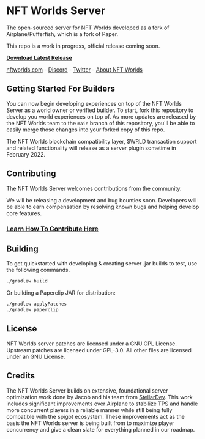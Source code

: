 <!-- Variables -->
[home]: https://www.nftworlds.com/
[about]: https://docs.nftworlds.com
[discord]: https://discord.gg/nft-worlds
[twitter]: https://twitter.com/nftworldsNFT
[releases]: https://github.com/NFT-Worlds/Server/releases/
[contributing]: https://github.com/NFT-Worlds/Server/blob/main/CONTRIBUTING.md

# NFT Worlds Server
The open-sourced server for NFT Worlds developed as a fork of Airplane/Pufferfish, which is a fork of Paper. 

This repo is a work in progress, official release coming soon.

**[Download Latest Release][releases]**

[nftworlds.com][home] - [Discord][discord] - [Twitter][twitter] - [About NFT Worlds][about]

## Getting Started For Builders
You can now begin developing experiences on top of the NFT Worlds Server as a world owner or verified builder. To start, fork this repository to develop you world experiences on top of. As more updates are released by the NFT Worlds team to the `main` branch of this repository, you'll be able to easily merge those changes into your forked copy of this repo.

The NFT Worlds blockchain compatibility layer, $WRLD transaction support and related functionality will release as a server plugin sometime in February 2022.

## Contributing

The NFT Worlds Server welcomes contributions from the community. 

We will be releasing a development and bug bounties soon. Developers will be able to earn compensation by resolving known bugs and helping develop core features.

### [Learn How To Contribute Here][contributing]

## Building

To get quickstarted with developing & creating server .jar builds to test, use the following commands.

```bash
./gradlew build
```

Or building a Paperclip JAR for distribution:

```bash
./gradlew applyPatches
./gradlew paperclip
```

## License
NFT Worlds server patches are licensed under a GNU GPL License.
Upstream patches are licensed under GPL-3.0.
All other files are licensed under an GNU  License.

## Credits
The NFT Worlds Server builds on extensive, foundational server optimization work done by Jacob and his team from [StellarDev](https://nfts.stellardev.org/). This work includes significant improvements over Airplane to stabilize TPS and handle more concurrent players in a reliable manner while still being fully compatible with the spigot ecosystem. These improvements act as the basis the NFT Worlds server is being built from to maximize player concurrency and give a clean slate for everything planned in our roadmap.
